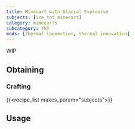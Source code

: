 ```yaml
---
title: Minecart with Glacial Explosive
subjects: [ice_tnt_minecart]
category: minecarts
subcategory: TNT
mods: [thermal locomotion, thermal innovation]
---
```


WIP

Obtaining
---------

### Crafting
{{<recipe_list makes_param="subjects">}}

Usage
-----
